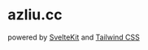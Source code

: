 # azliu.cc

powered by [SvelteKit](https://kit.svelte.dev/) and [Tailwind CSS](https://tailwindcss.com/)